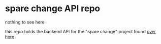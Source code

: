 # spare change API repo

nothing to see here

this repo holds the backend API for the "spare change" project found [over here](https://github.com/dtklumpp/bricks-client)
